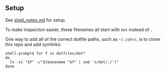 ## Setup

See [shell_notes.md](shell_notes.md) for setup.

To make inspection easier, these filenames all start with `dot` instead of `.`

One way to add all of the correct dotfile paths, such as `~/.zshrc`, is to clone this repo and add symlinks:
```
shell-prompt$ for f in dotfiles/dot*
do
  ln -si "$f" ~/"$(basename "$f" | sed 's/dot/./')"
done
```
